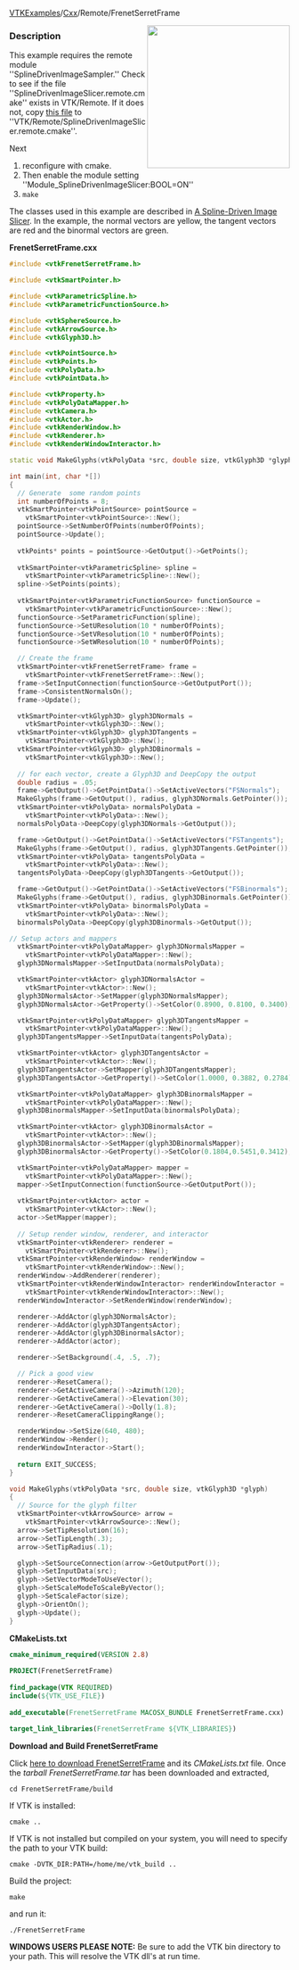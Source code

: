 [VTKExamples](Home)/[Cxx](Cxx)/Remote/FrenetSerretFrame

<img align="right" src="https://github.com/lorensen/VTKExamples/raw/master/Testing/Baseline/Remote/TestFrenetSerretFrame.png" width="256" />

### Description
This example requires the remote module ''SplineDrivenImageSampler.'' Check to see if the file ''SplineDrivenImageSlicer.remote.cmake'' exists in VTK/Remote. If it does not, copy [this file](https://gitlab.kitware.com/vtk/vtk/raw/master/Remote/SplineDrivenImageSlicer.remote.cmake) to ''VTK/Remote/SplineDrivenImageSlicer.remote.cmake''.

Next
1. reconfigure with cmake.
2. Then enable the module setting ''Module_SplineDrivenImageSlicer:BOOL=ON''
3. `make`

The classes used in this example are described in [A Spline-Driven Image Slicer](http://www.vtkjournal.org/browse/publication/838). In the example, the normal vectors are yellow, the tangent vectors are red and the binormal vectors are green.

**FrenetSerretFrame.cxx**
```c++
#include <vtkFrenetSerretFrame.h>

#include <vtkSmartPointer.h>

#include <vtkParametricSpline.h>
#include <vtkParametricFunctionSource.h>

#include <vtkSphereSource.h>
#include <vtkArrowSource.h>
#include <vtkGlyph3D.h>

#include <vtkPointSource.h>
#include <vtkPoints.h>
#include <vtkPolyData.h>
#include <vtkPointData.h>

#include <vtkProperty.h>
#include <vtkPolyDataMapper.h>
#include <vtkCamera.h>
#include <vtkActor.h>
#include <vtkRenderWindow.h>
#include <vtkRenderer.h>
#include <vtkRenderWindowInteractor.h>

static void MakeGlyphs(vtkPolyData *src, double size, vtkGlyph3D *glyph);

int main(int, char *[])
{
  // Generate  some random points
  int numberOfPoints = 8;
  vtkSmartPointer<vtkPointSource> pointSource = 
    vtkSmartPointer<vtkPointSource>::New();
  pointSource->SetNumberOfPoints(numberOfPoints);
  pointSource->Update();
  
  vtkPoints* points = pointSource->GetOutput()->GetPoints();
    
  vtkSmartPointer<vtkParametricSpline> spline = 
    vtkSmartPointer<vtkParametricSpline>::New();
  spline->SetPoints(points);
  
  vtkSmartPointer<vtkParametricFunctionSource> functionSource = 
    vtkSmartPointer<vtkParametricFunctionSource>::New();
  functionSource->SetParametricFunction(spline);
  functionSource->SetUResolution(10 * numberOfPoints);
  functionSource->SetVResolution(10 * numberOfPoints);
  functionSource->SetWResolution(10 * numberOfPoints);

  // Create the frame
  vtkSmartPointer<vtkFrenetSerretFrame> frame =
    vtkSmartPointer<vtkFrenetSerretFrame>::New();
  frame->SetInputConnection(functionSource->GetOutputPort());
  frame->ConsistentNormalsOn();
  frame->Update();

  vtkSmartPointer<vtkGlyph3D> glyph3DNormals =
    vtkSmartPointer<vtkGlyph3D>::New();
  vtkSmartPointer<vtkGlyph3D> glyph3DTangents =
    vtkSmartPointer<vtkGlyph3D>::New();
  vtkSmartPointer<vtkGlyph3D> glyph3DBinormals =
    vtkSmartPointer<vtkGlyph3D>::New();
  
  // for each vector, create a Glyph3D and DeepCopy the output
  double radius = .05;
  frame->GetOutput()->GetPointData()->SetActiveVectors("FSNormals");
  MakeGlyphs(frame->GetOutput(), radius, glyph3DNormals.GetPointer());
  vtkSmartPointer<vtkPolyData> normalsPolyData =
    vtkSmartPointer<vtkPolyData>::New();
  normalsPolyData->DeepCopy(glyph3DNormals->GetOutput());

  frame->GetOutput()->GetPointData()->SetActiveVectors("FSTangents");
  MakeGlyphs(frame->GetOutput(), radius, glyph3DTangents.GetPointer());
  vtkSmartPointer<vtkPolyData> tangentsPolyData =
    vtkSmartPointer<vtkPolyData>::New();
  tangentsPolyData->DeepCopy(glyph3DTangents->GetOutput());

  frame->GetOutput()->GetPointData()->SetActiveVectors("FSBinormals");
  MakeGlyphs(frame->GetOutput(), radius, glyph3DBinormals.GetPointer());
  vtkSmartPointer<vtkPolyData> binormalsPolyData =
    vtkSmartPointer<vtkPolyData>::New();
  binormalsPolyData->DeepCopy(glyph3DBinormals->GetOutput());

// Setup actors and mappers
  vtkSmartPointer<vtkPolyDataMapper> glyph3DNormalsMapper =
    vtkSmartPointer<vtkPolyDataMapper>::New();
  glyph3DNormalsMapper->SetInputData(normalsPolyData);

  vtkSmartPointer<vtkActor> glyph3DNormalsActor =
    vtkSmartPointer<vtkActor>::New();
  glyph3DNormalsActor->SetMapper(glyph3DNormalsMapper);
  glyph3DNormalsActor->GetProperty()->SetColor(0.8900, 0.8100, 0.3400);

  vtkSmartPointer<vtkPolyDataMapper> glyph3DTangentsMapper =
    vtkSmartPointer<vtkPolyDataMapper>::New();
  glyph3DTangentsMapper->SetInputData(tangentsPolyData);

  vtkSmartPointer<vtkActor> glyph3DTangentsActor =
    vtkSmartPointer<vtkActor>::New();
  glyph3DTangentsActor->SetMapper(glyph3DTangentsMapper);
  glyph3DTangentsActor->GetProperty()->SetColor(1.0000, 0.3882, 0.2784);

  vtkSmartPointer<vtkPolyDataMapper> glyph3DBinormalsMapper =
    vtkSmartPointer<vtkPolyDataMapper>::New();
  glyph3DBinormalsMapper->SetInputData(binormalsPolyData);

  vtkSmartPointer<vtkActor> glyph3DBinormalsActor =
    vtkSmartPointer<vtkActor>::New();
  glyph3DBinormalsActor->SetMapper(glyph3DBinormalsMapper);
  glyph3DBinormalsActor->GetProperty()->SetColor(0.1804,0.5451,0.3412);

  vtkSmartPointer<vtkPolyDataMapper> mapper = 
    vtkSmartPointer<vtkPolyDataMapper>::New();
  mapper->SetInputConnection(functionSource->GetOutputPort());
  
  vtkSmartPointer<vtkActor> actor = 
    vtkSmartPointer<vtkActor>::New();
  actor->SetMapper(mapper);
  
  // Setup render window, renderer, and interactor
  vtkSmartPointer<vtkRenderer> renderer = 
    vtkSmartPointer<vtkRenderer>::New();
  vtkSmartPointer<vtkRenderWindow> renderWindow = 
    vtkSmartPointer<vtkRenderWindow>::New();
  renderWindow->AddRenderer(renderer);
  vtkSmartPointer<vtkRenderWindowInteractor> renderWindowInteractor = 
    vtkSmartPointer<vtkRenderWindowInteractor>::New();
  renderWindowInteractor->SetRenderWindow(renderWindow);

  renderer->AddActor(glyph3DNormalsActor);
  renderer->AddActor(glyph3DTangentsActor);
  renderer->AddActor(glyph3DBinormalsActor);
  renderer->AddActor(actor);

  renderer->SetBackground(.4, .5, .7);

  // Pick a good view
  renderer->ResetCamera();
  renderer->GetActiveCamera()->Azimuth(120);
  renderer->GetActiveCamera()->Elevation(30);
  renderer->GetActiveCamera()->Dolly(1.8);
  renderer->ResetCameraClippingRange();

  renderWindow->SetSize(640, 480);
  renderWindow->Render();
  renderWindowInteractor->Start();
  
  return EXIT_SUCCESS;
}

void MakeGlyphs(vtkPolyData *src, double size, vtkGlyph3D *glyph)
{
  // Source for the glyph filter
  vtkSmartPointer<vtkArrowSource> arrow =
    vtkSmartPointer<vtkArrowSource>::New();
  arrow->SetTipResolution(16);
  arrow->SetTipLength(.3);
  arrow->SetTipRadius(.1);

  glyph->SetSourceConnection(arrow->GetOutputPort());
  glyph->SetInputData(src);
  glyph->SetVectorModeToUseVector();
  glyph->SetScaleModeToScaleByVector();
  glyph->SetScaleFactor(size);
  glyph->OrientOn();
  glyph->Update();
}
```
**CMakeLists.txt**
```cmake
cmake_minimum_required(VERSION 2.8)
 
PROJECT(FrenetSerretFrame)
 
find_package(VTK REQUIRED)
include(${VTK_USE_FILE})
 
add_executable(FrenetSerretFrame MACOSX_BUNDLE FrenetSerretFrame.cxx)
 
target_link_libraries(FrenetSerretFrame ${VTK_LIBRARIES})
```

**Download and Build FrenetSerretFrame**

Click [here to download FrenetSerretFrame](https://github.com/lorensen/VTKWikiExamplesTarballs/raw/master/FrenetSerretFrame.tar) and its *CMakeLists.txt* file.
Once the *tarball FrenetSerretFrame.tar* has been downloaded and extracted,
```
cd FrenetSerretFrame/build 
```
If VTK is installed:
```
cmake ..
```
If VTK is not installed but compiled on your system, you will need to specify the path to your VTK build:
```
cmake -DVTK_DIR:PATH=/home/me/vtk_build ..
```
Build the project:
```
make
```
and run it:
```
./FrenetSerretFrame
```
**WINDOWS USERS PLEASE NOTE:** Be sure to add the VTK bin directory to your path. This will resolve the VTK dll's at run time.

